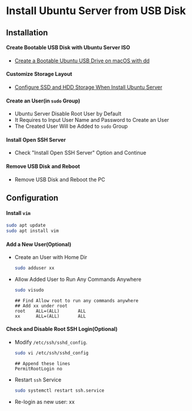 # Install Ubuntu Server from USB Disk

## Installation

#### Create Bootable USB Disk with Ubuntu Server ISO
* [Create a Bootable Ubuntu USB Drive on macOS with dd](https://github.com/northbright/Notes/blob/master/macos/disk/create-a-bootable-ubuntu-usb-drive-on-macos-with-dd.md)

#### Customize Storage Layout
* [Configure SSD and HDD Storage When Install Ubuntu Server](https://github.com/northbright/Notes/blob/master/Linux/Ubuntu/configure-ssd-and-hdd-storage-when-install-ubuntu-server.md)

#### Create an User(in `sudo` Group)
* Ubuntu Server Disable Root User by Default
* It Requires to Input User Name and Password to Create an User
* The Created User Will be Added to `sudo` Group

#### Install Open SSH Server
* Check "Install Open SSH Server" Option and Continue

#### Remove USB Disk and Reboot
* Remove USB Disk and Reboot the PC

## Configuration

#### Install `vim`
```bash
sudo apt update
sudo apt install vim
```

#### Add a New User(Optional)
* Create an User with Home Dir

  ```bash
  sudo adduser xx
  ```

* Allow Added User to Run Any Commands Anywhere

  ```bash
  sudo visudo
  ```

  ```
  ## Find Allow root to run any commands anywhere
  ## Add xx under root
  root    ALL=(ALL)       ALL
  xx      ALL=(ALL)       ALL
  ```

#### Check and Disable Root SSH Login(Optional)
* Modify `/etc/ssh/sshd_config`.

  ```bash
  sudo vi /etc/ssh/sshd_config
  ```

  ```
  ## Append these lines
  PermitRootLogin no
  ```

* Restart `ssh` Service

  ```bash
  sudo systemctl restart ssh.service
  ```

* Re-login as new user: xx
